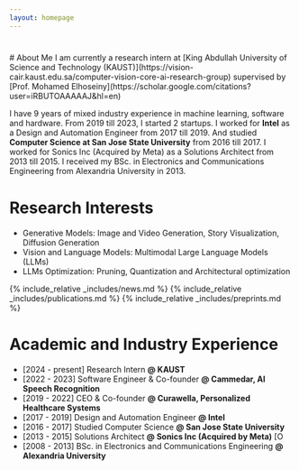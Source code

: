 ```yaml
---
layout: homepage
---
```


<h1 id="about-me"></h1>
# About Me
I am currently a research intern at [King Abdullah University of Science and Technology (KAUST)](https://vision-cair.kaust.edu.sa/computer-vision-core-ai-research-group) supervised by [Prof. Mohamed Elhoseiny](https://scholar.google.com/citations?user=iRBUTOAAAAAJ&hl=en)

I have 9 years of mixed industry experience in machine learning, software and hardware. From 2019 till 2023, I started 2 startups. I worked for <strong>Intel</strong> as a Design and Automation Engineer from 2017 till 2019. And studied <strong>Computer Science at San Jose State University</strong> from 2016 till 2017. I worked for Sonics Inc (Acquired by Meta) as a Solutions Architect from 2013 till 2015. I received my BSc. in Electronics and Communications Engineering from Alexandria University in 2013.
<h2 style="margin: 40px 0px 10px;"></h2>
<!--[National University of Singapore](https://www.comp.nus.edu.sg/). My biography is [here](./biography/).
-->

<!--<strong style="color:#e74d3c; font-weight:600"><strong style="color:#e74d3c; font-weight:600">test [here](./openings/).</strong>
-->

# Research Interests
- Generative Models: Image and Video Generation, Story Visualization, Diffusion Generation
- Vision and Language Models: Multimodal Large Language Models (LLMs)
- LLMs Optimization: Pruning, Quantization and Architectural optimization

{% include_relative _includes/news.md %}
{% include_relative _includes/publications.md %}
{% include_relative _includes/preprints.md %}
# Academic and Industry Experience
- [2024 - present] Research Intern <strong>@ KAUST</strong>
- [2022 - 2023] Software Engineer & Co-founder <strong>@ Cammedar, AI Speech Recognition</strong>
- [2019 - 2022] CEO & Co-founder <strong>@ Curawella, Personalized Healthcare Systems</strong>
- [2017 - 2019] Design and Automation Engineer <strong>@ Intel</strong>
- [2016 - 2017] Studied Computer Science <strong>@ San Jose State University</strong>
- [2013 - 2015] Solutions Architect <strong>@ Sonics Inc (Acquired by Meta)</strong>
[O
- [2008 - 2013] BSc. in Electronics and Communications Engineering <strong>@ Alexandria University</strong>
